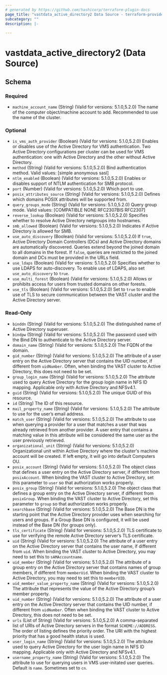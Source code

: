 ```yaml
---
# generated by https://github.com/hashicorp/terraform-plugin-docs
page_title: "vastdata_active_directory2 Data Source - terraform-provider-vastdata"
subcategory: ""
description: |-
  
---
```


# vastdata_active_directory2 (Data Source)





<!-- schema generated by tfplugindocs -->
## Schema

### Required

- `machine_account_name` (String) (Valid for versions: 5.1.0,5.2.0) The name of the computer object/machine account to add. Recommended to use the name of the cluster.

### Optional

- `is_vms_auth_provider` (Boolean) (Valid for versions: 5.1.0,5.2.0) Enables or disables use of the Active Directory for VMS authentication. Two Active Directory configurations per cluster can be used for VMS authentication: one with Active Directory and the other without Active Directory.
- `method` (String) (Valid for versions: 5.1.0,5.2.0) Bind authentication method. Valid values: [simple anonymous sasl]
- `ntlm_enabled` (Boolean) (Valid for versions: 5.1.0,5.2.0) Enables or disables support of NTLM authentication for SMB protocol.
- `port` (Number) (Valid for versions: 5.1.0,5.2.0) Which port to use.
- `posix_attributes_source` (String) (Valid for versions: 5.1.0,5.2.0) Defines which domains POSIX attributes will be supported from.
- `query_groups_mode` (String) (Valid for versions: 5.1.0,5.2.0) Query group mode. Valid values: [COMPATIBLE NONE RFC2307BIS RFC2307]
- `reverse_lookup` (Boolean) (Valid for versions: 5.1.0,5.2.0) Specifies whether to resolve Active Directory netgroups into hostnames.
- `smb_allowed` (Boolean) (Valid for versions: 5.1.0,5.2.0) Indicates if Active Directory is allowed for SMB.
- `use_auto_discovery` (Boolean) (Valid for versions: 5.1.0,5.2.0) If `true`, Active Directory Domain Controllers (DCs) and Active Directory domains are automatically discovered. Queries extend beyond the joined domain to all domains in the forest. If `false`, queries are restricted to the joined domain and DCs must be provided in the URLs field.
- `use_ldaps` (Boolean) (Valid for versions: 5.1.0,5.2.0) Specifies whether to use LDAPS for auto-discovery. To enable use of LDAPS, also set `use_auto_discovery` to `true`.
- `use_multi_forest` (Boolean) (Valid for versions: 5.1.0,5.2.0) Allows or prohibits access for users from trusted domains on other forests.
- `use_tls` (Boolean) (Valid for versions: 5.1.0,5.2.0) Set to `true` to enable use of TLS to secure communication between the VAST cluster and the Active Directory server.

### Read-Only

- `binddn` (String) (Valid for versions: 5.1.0,5.2.0) The distinguished name of Active Directory superuser.
- `bindpw` (String) (Valid for versions: 5.1.0,5.2.0) The password used with the Bind DN to authenticate to the Active Directory server.
- `domain_name` (String) (Valid for versions: 5.1.0,5.2.0) The FQDN of the domain.
- `gid_number` (String) (Valid for versions: 5.1.0,5.2.0) The attribute of a user entry on the Active Directory server that contains the UID number, if different from `uidNumber`. Often, when binding the VAST cluster to Active Directory, this does not need to be set.
- `group_login_name` (String) (Valid for versions: 5.1.0,5.2.0) The attribute used to query Active Directory for the group login name in NFS ID mapping. Applicable only with Active Directory and NFSv4.1.
- `guid` (String) (Valid for versions: 5.1.0,5.2.0) The unique GUID of this resource.
- `id` (String) The ID of this resource.
- `mail_property_name` (String) (Valid for versions: 5.1.0,5.2.0) The attribute to use for the user’s email address.
- `match_user` (String) (Valid for versions: 5.1.0,5.2.0) The attribute to use when querying a provider for a user that matches a user that was already retrieved from another provider. A user entry that contains a matching value in this attribute will be considered the same user as the user previously retrieved.
- `organizational_unit` (String) (Valid for versions: 5.1.0,5.2.0) Organizational unit within Active Directory where the cluster's machine account will be created. If left empty, it will go into default Computers OU.
- `posix_account` (String) (Valid for versions: 5.1.0,5.2.0) The object class that defines a user entry on the Active Directory server, if different from `posixAccount`. When binding the VAST cluster to Active Directory, set this parameter to `user` so that authorization works properly.
- `posix_group` (String) (Valid for versions: 5.1.0,5.2.0)  The object class that defines a group entry on the Active Directory server, if different from `posixGroup`. When binding the VAST cluster to Active Directory, set this parameter to `group` so that authorization works properly.
- `searchbase` (String) (Valid for versions: 5.1.0,5.2.0) The Base DN is the starting point that the Active Directory provider uses when searching for users and groups. If a Group Base DN is configured, it will be used instead of the Base DN (for groups only).
- `tls_certificate` (String) (Valid for versions: 5.1.0,5.2.0) TLS certificate to use for verifying the remote Active Directory server’s TLS certificate.
- `uid` (String) (Valid for versions: 5.1.0,5.2.0) The attribute of a user entry on the Active Directory server that contains the user name, if different from `uid`. When binding the VAST cluster to Active Directory, you may need to set this to `sAMAccountname`.
- `uid_member` (String) (Valid for versions: 5.1.0,5.2.0) The attribute of a group entry on the Active Directory server that contains names of group members, if different from `memberUid`. When binding the VAST cluster to Active Directory, you may need to set this to `memberUID`.
- `uid_member_value_property_name` (String) (Valid for versions: 5.1.0,5.2.0) The attribute that represents the value of the Active Directory group’s member property.
- `uid_number` (String) (Valid for versions: 5.1.0,5.2.0) The attribute of a user entry on the Active Directory server that contains the UID number, if different from `uidNumber`. Often when binding the VAST cluster to Active Directory, this does not need to be set.
- `urls` (List of String) (Valid for versions: 5.1.0,5.2.0) A comma-separated list of URIs of Active Directory servers in the format `SCHEME://ADDRESS`. The order of listing defines the priority order. The URI with the highest priority that has a good health status is used.
- `user_login_name` (String) (Valid for versions: 5.1.0,5.2.0) The attribute used to query Active Directory for the user login name in NFS ID mapping. Applicable only with Active Directory and NFSv4.1.
- `username_property_name` (String) (Valid for versions: 5.1.0,5.2.0) The attribute to use for querying users in VMS user-initated user queries. Default is `name`. Sometimes set to `cn`.
